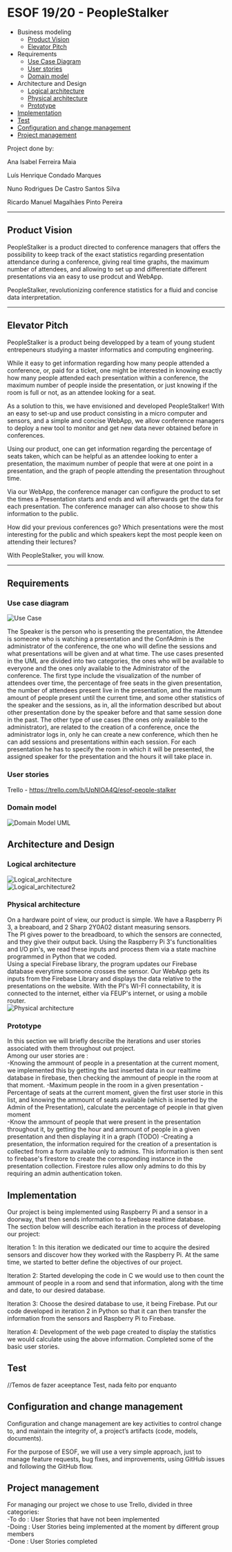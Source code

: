 # ESOF 19/20 - PeopleStalker	

* Business modeling	
  * [Product Vision](#Product-Vision)	
  * [Elevator Pitch](#Elevator-Pitch)	
* Requirements	
  * [Use Case Diagram](#Use-case-diagram)	
  * [User stories](#User-stories)	
  * [Domain model](#Domain-model)	
* Architecture and Design	
  * [Logical architecture](#Logical-architecture)	
  * [Physical architecture](#Physical-architecture)	
  * [Prototype](#Prototype)	
* [Implementation](#Implementation)	
* [Test](#Test)	
* [Configuration and change management](#Configuration-and-change-management)	
* [Project management](#Project-management)	



Project done by:

 Ana Isabel Ferreira Maia	
 
 Luís Henrique Condado Marques	
 
 Nuno Rodrigues De Castro Santos Silva 
 
 Ricardo Manuel Magalhães Pinto Pereira  	

---	

## Product Vision	
PeopleStalker is a product directed to conference managers that offers the possibility to keep track of the exact statistics regarding presentation attendance during a conference, giving real time graphs, the maximum number of attendees, and allowing to set up and differentiate different presentations via an easy to use prodcut and WebApp.

PeopleStalker, revolutionizing conference statistics for a fluid and concise data interpretation.

---	


## Elevator Pitch	
PeopleStalker is a product being developped by a team of young student entrepeneurs studying a master informatics and computing engineering.

While it easy to get information regarding how many people attended a conference, or, paid for a ticket, one might be interested in knowing exactly how many people attended each presentation within a conference, the maximum number of people inside the presentation, or just knowing if the room is full or not, as an attendee looking for a seat.

As a solution to this, we have envisioned and developed PeopleStalker! With an easy to set-up and use product consisting in a micro computer and sensors, and a simple and concise WebApp, we allow conference managers to deploy a new tool to monitor and get new data never obtained before in conferences.

Using our product, one can get information regarding the percentage of seats taken, which can be helpful as an attendee looking to enter a presentation, the maximum number of people that were at one point in a presentation, and the graph of people attending the presentation throughout time.

Via our WebApp, the conference manager can configure the product to set the times a Presentation starts and ends and will afterwards get the data for each presentation. The conference manager can also choose to show this information to the public.

How did your previous conferences go? Which presentations were the most interesting for the public and which speakers kept the most people keen on attending their lectures?

With PeopleStalker, you will know.


---	


## Requirements	


### Use case diagram	

![Use Case](https://github.com/softeng-feup/open-cx-peoplestalker/blob/master/uc.jpg)	

The Speaker is the person who is presenting the presentation, the Attendee is someone who is watching a presentation and the ConfAdmin is the administrator of the conference, the one who will define the sessions and what presentations will be given and at what time. The use cases presented in the UML are divided into two categories, the ones who will be available to everyone and the ones only available to the Administrator of the conference. The first type include the visualization of the number of attendees over time, the percentage of free seats in the given presentation, the number of attendees present live in the presentation, and the maximum amount of people present until the current time, and some other statistics of the speaker and the sessions, as in, all the information described but about other presentation done by the speaker before and that same session done in the past. The other type of use cases (the ones only available to the administrator), are related to the creation of a conference, once the administrator logs in, only he can create a new conference, which then he can add sessions and presentations within each session. For each presentation he has to specify the room in which it will be presented, the assigned speaker for the presentation and the hours it will take place in.

### User stories	

Trello - https://trello.com/b/UpNIOA4Q/esof-people-stalker	

### Domain model	

![Domain Model UML](https://github.com/softeng-feup/open-cx-peoplestalker/blob/master/domain_analysis.png)	


## Architecture and Design	
### Logical architecture	

![Logical_architecture](https://i.gyazo.com/bf31b4a621fe01220b4a78d297edce8d.png)	
![Logical_architecture2](https://github.com/softeng-feup/open-cx-peoplestalker/blob/master/logical.png)
	


### Physical architecture	

On a hardware point of view, our product is simple. We have a Raspberry Pi 3, a breaboard, and 2 Sharp 2Y0A02 distant measuring sensors.	
The PI gives power to the breadboard, to which the sensors are connected, and they give their output back. Using the Raspberry Pi 3's functionalities and I/O pin's, we read these inputs and process them via a state machine programmed in Python that we coded.	
Using a special Firebase library, the program updates our Firebase database everytime someone crosses the sensor.
Our WebApp gets its inputs from the Firebase Library and displays the data relative to the presentations on the website.
With the PI's WI-FI connectability, it is connected to the internet, either via FEUP's internet, or using a mobile router. 	
![Physical architecture](https://raw.githubusercontent.com/softeng-feup/open-cx-peoplestalker/master/physical-architecture.png)	

	

### Prototype	
In this section we will briefly describe the iterations and user stories associated with them throughout out project.	
Among our user stories are : 	
-Knowing the ammount of people in a presentation at the current moment, we implemented this by getting the last inserted data in our realtime database in firebase, then checking the ammount of people in the room at that moment.	
-Maximum people in the room in a given presentation	
-Percentage of seats at the current moment, given the first user storie in this list, and knowing the ammount of seats available (which is inserted by the Admin of the Presentation), calculate the percentage of people in that given moment	
-Know the ammount of people that were present in the presentation throughout it, by getting the hour and ammount of people in a given presentation and then displaying it in a graph (TODO)	
-Creating a presentation, the information required for the creation of a presentation is collected from a form available only to admins. This information is then sent to firebase's firestore to create the corresponding instance in the presentation collection. Firestore rules allow only admins to do this by requiring an admin authentication token.


## Implementation	
Our project is being implemented using Raspberry Pi and a sensor in a doorway, that then sends information to a firebase realtime database. 	
The section below will describe each iteration in the process of developing our project:	

Iteration 1: In this iteration we dedicated our time to acquire the desired sensors and discover how they worked with the Raspberry Pi. At the same time, we started to better define the objectives of our project. 	

Iteration 2: Started developing the code in C we would use to then count the ammount of people in a room and send that information, along with the time and date, to our desired database.	

Iteration 3: Choose the desired database to use, it being Firebase. Put our code developed in iteration 2 in Python so that it can then transfer the information from the sensors and Raspberry Pi to Firebase.	

Iteration 4: Development of the web page created to display the statistics we would calculate using the above information. Completed some of the basic user stories.	


## Test	
//Temos de fazer aceeptance Test, nada feito por enquanto	

## Configuration and change management	
Configuration and change management are key activities to control change to, and maintain the integrity of, a project’s artifacts (code, models, documents).	

For the purpose of ESOF, we will use a very simple approach, just to manage feature requests, bug fixes, and improvements, using GitHub issues and following the GitHub flow.	



## Project management	
For managing our project we chose to use Trello, divided in three categories:	
-To do : User Stories that have not been implemented	
-Doing : User Stories being implemented at the moment by different group members	
-Done : User Stories completed	
